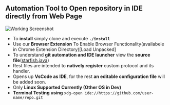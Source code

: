## Automation Tool to Open repository in IDE directly from Web Page
![Working Screenshot](https://user-images.githubusercontent.com/31308705/79615929-66fd4680-8121-11ea-9750-86a683cf5f41.gif)
- To **install** simply clone and execute **`./install`**
- Use our  **Browser Extension** To Enable Browser Functionality(availabele in Chrome Extension Directory)[Load Unpacked]
- To understand **git automation and IDE launcher** view the **source file**([starfish.java](https://github.com/fahad-israr/github-automation-and-open-in-ide/blob/master/starfish.java))
- Rest files are intended to **natively register** custom protocol and its handler.
- Opens up **VsCode as IDE**, for the rest  **an editable configuration file** will be added soon.
- Only **Linux Supported Currently (Other OS in Dev)**
- **Terminal Testing using** `xdg-open ide://https://github.com/user-name/repo.git`
